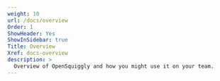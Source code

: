 ```yaml
---
weight: 10
url: /docs/overview
Order: 1
ShowHeader: Yes
ShowInSidebar: true
Title: Overview
Xref: docs-overview
description: >
  Overview of OpenSquiggly and how you might use it on your team.
---
```

